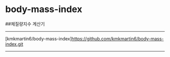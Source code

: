 # body-mass-index
##체질량지수 계산기
* * *
[kmkmartin6/body-mass-index]https://github.com/kmkmartin6/body-mass-index.git
* * *
